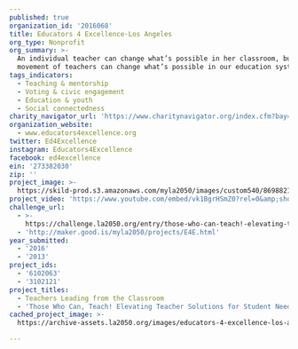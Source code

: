 ```yaml
---
published: true
organization_id: '2016068'
title: Educators 4 Excellence-Los Angeles
org_type: Nonprofit
org_summary: >-
  An individual teacher can change what’s possible in her classroom, but a
  movement of teachers can change what’s possible in our education system.
tags_indicators:
  - Teaching & mentorship
  - Voting & civic engagement
  - Education & youth
  - Social connectedness
charity_navigator_url: 'https://www.charitynavigator.org/index.cfm?bay=search.profile&ein=273382030'
organization_website:
  - www.educators4excellence.org
twitter: Ed4Excellence
instagram: Educators4Excellence
facebook: ed4excellence
ein: '273382030'
zip: ''
project_image: >-
  https://skild-prod.s3.amazonaws.com/myla2050/images/custom540/8698821265741-team88.jpg
project_video: 'https://www.youtube.com/embed/vk1BgrHSmZ0?rel=0&amp;showinfo=0'
challenge_url:
  - >-
    https://challenge.la2050.org/entry/those-who-can-teach!-elevating-teacher-solutions-for-student-needs
  - 'http://maker.good.is/myla2050/projects/E4E.html'
year_submitted:
  - '2016'
  - '2013'
project_ids:
  - '6102063'
  - '3102121'
project_titles:
  - Teachers Leading from the Classroom
  - 'Those Who Can, Teach! Elevating Teacher Solutions for Student Needs'
cached_project_image: >-
  https://archive-assets.la2050.org/images/educators-4-excellence-los-angeles/skild-prod.s3.amazonaws.com/myla2050/images/custom540/8698821265741-team88.jpg

---
```

